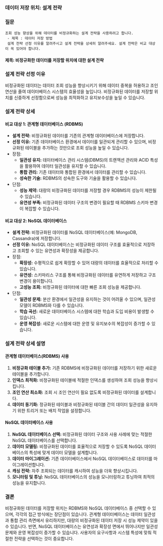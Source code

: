 ### 데이터 저장 위치: 설계 전략



### 질문

```
조회 성능 향상을 위해 데이터를 비정규화하는 설계 전략을 사용하려고 합니다. 
 - 제목 : 데이터 저장 방법
 설계 전략 선정 이유를 알려주시고 설계 전략을 상세히 알려주세요. 설계 전략은 비교 대상이 꼭 있어야 합니다.
```



#### 제목: 비정규화한 데이터를 저장할 위치에 대한 설계 전략

### 설계 전략 선정 이유

비정규화된 데이터는 데이터 조회 성능을 향상시키기 위해 데이터 중복을 허용하고 조인 연산을 줄여 데이터베이스 시스템의 효율성을 높입니다. 비정규화된 데이터를 저장할 위치를 신중하게 선정함으로써 성능을 최적화하고 유지보수성을 높일 수 있습니다.

### 설계 전략 상세

#### 비교 대상 1: 관계형 데이터베이스 (RDBMS)

- **설계 전략:** 비정규화된 데이터를 기존의 관계형 데이터베이스에 저장합니다.
- **선정 이유:** 기존 데이터베이스 환경에서 데이터를 일관되게 관리할 수 있으며, 비정규화된 테이블을 추가하는 것만으로 조회 성능을 높일 수 있습니다.
- 장점:
  - **일관성 유지:** 데이터베이스 관리 시스템(DBMS)의 트랜잭션 관리와 ACID 특성을 활용하여 데이터 일관성을 유지할 수 있습니다.
  - **통합 관리:** 기존 데이터와 통합된 환경에서 데이터를 관리할 수 있습니다.
  - **성숙한 기술:** RDBMS의 성숙한 도구와 기술을 활용할 수 있습니다.
- 단점:
  - **성능 제약:** 대량의 비정규화된 데이터를 저장할 경우 RDBMS의 성능이 제한될 수 있습니다.
  - **유연성 부족:** 비정규화된 데이터 구조의 변경이 필요할 때 RDBMS 스키마 변경이 복잡할 수 있습니다.

#### 비교 대상 2: NoSQL 데이터베이스

- **설계 전략:** 비정규화된 데이터를 NoSQL 데이터베이스(예: MongoDB, Cassandra)에 저장합니다.
- **선정 이유:** NoSQL 데이터베이스는 비정규화된 데이터 구조를 효율적으로 저장하고 조회할 수 있는 유연성과 확장성을 제공합니다.
- 장점:
  - **확장성:** 수평적으로 쉽게 확장할 수 있어 대량의 데이터를 효율적으로 처리할 수 있습니다.
  - **유연성:** 스키마리스 구조를 통해 비정규화된 데이터를 유연하게 저장하고 구조 변경이 용이합니다.
  - **고성능 조회:** 비정규화된 데이터에 대한 빠른 조회 성능을 제공합니다.
- 단점:
  - **일관성 문제:** 분산 환경에서 일관성을 유지하는 것이 어려울 수 있으며, 일관성 모델이 RDBMS와 다를 수 있습니다.
  - **학습 곡선:** 새로운 데이터베이스 시스템에 대한 학습과 도입 비용이 발생할 수 있습니다.
  - **운영 복잡성:** 새로운 시스템에 대한 운영 및 유지보수의 복잡성이 증가할 수 있습니다.

### 설계 전략 상세 설명

#### 관계형 데이터베이스(RDBMS) 사용

1. **비정규화 테이블 추가:** 기존 RDBMS에 비정규화된 데이터를 저장하기 위한 새로운 테이블을 추가합니다.
2. **인덱스 최적화:** 비정규화된 테이블에 적절한 인덱스를 생성하여 조회 성능을 향상시킵니다.
3. **조인 연산 최소화:** 조회 시 조인 연산이 필요 없도록 비정규화된 데이터를 설계합니다.
4. **데이터 동기화:** 정규화된 테이블과 비정규화된 테이블 간의 데이터 일관성을 유지하기 위한 트리거 또는 배치 작업을 설정합니다.

#### NoSQL 데이터베이스 사용

1. **NoSQL 데이터베이스 선택:** 비정규화된 데이터 구조와 사용 사례에 맞는 적절한 NoSQL 데이터베이스를 선택합니다.
2. **데이터 모델링:** 비정규화된 데이터를 효율적으로 저장할 수 있도록 NoSQL 데이터베이스의 특성에 맞게 데이터 모델을 설계합니다.
3. **데이터 마이그레이션:** 기존 데이터베이스에서 NoSQL 데이터베이스로 데이터를 마이그레이션합니다.
4. **캐싱 전략:** 자주 조회되는 데이터를 캐시하여 성능을 더욱 향상시킵니다.
5. **모니터링 및 튜닝:** NoSQL 데이터베이스의 성능을 모니터링하고 튜닝하여 최적의 성능을 유지합니다.

### 결론

비정규화된 데이터를 저장할 위치는 RDBMS와 NoSQL 데이터베이스 중 선택할 수 있으며, 각각의 접근 방식에는 장단점이 있습니다. 관계형 데이터베이스는 데이터 일관성과 통합 관리 측면에서 유리하지만, 대량의 비정규화된 데이터 저장 시 성능 제약이 있을 수 있습니다. 반면, NoSQL 데이터베이스는 유연성과 확장성 면에서 뛰어나지만 일관성 문제와 운영 복잡성이 증가할 수 있습니다. 사용자의 요구사항과 시스템 특성에 맞춰 적절한 전략을 선택하는 것이 중요합니다.